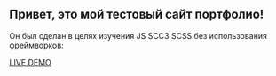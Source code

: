 ## Привет, это мой тестовый сайт портфолио!

Он был сделан в целях изучения JS SCC3 SCSS без использования фреймворков:

[LIVE DEMO](https://alex-agd.github.io/CV/)
